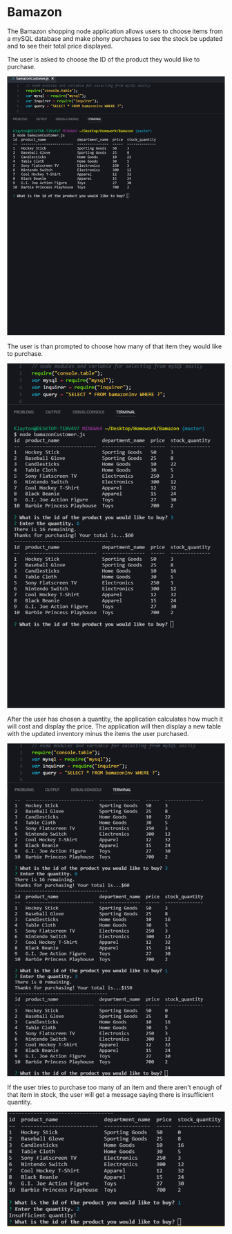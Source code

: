 # Bamazon

The Bamazon shopping node application allows users to choose items from a mySQL database and make phony purchases to see the stock be updated
and to see their total price displayed. 

The user is asked to choose the ID of the product they would like to purchase.

![Image 1](/images/capture1.PNG)

The user is than prompted to choose how many of that item they would like to purchase.

![Image 2](/images/capture2.PNG)

After the user has chosen a quantity, the application calculates how much it will cost and display the price.
The application will then display a new table with the updated inventory minus the items the user purchased.

![Image 3](/images/capture3.PNG)

If the user tries to purchase too many of an item and there aren't enough of that item in stock, the user will get a message saying there is insufficient quantity.

![Image 4](/images/capture4.PNG)